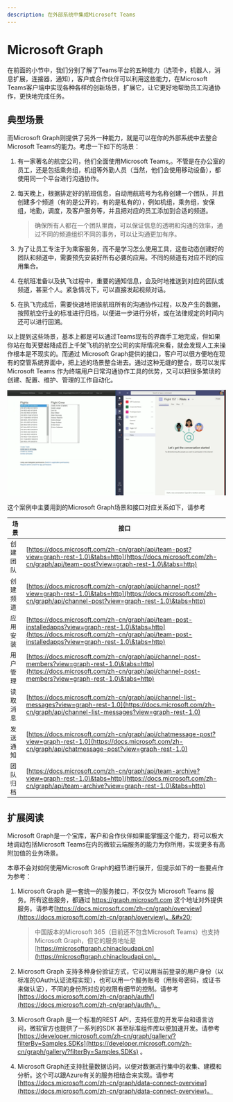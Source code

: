 ```yaml
---
description: 在外部系统中集成Microsoft Teams
---
```


# Microsoft Graph

在前面的小节中，我们分别了解了Teams平台的五种能力（选项卡，机器人，消息扩展，连接器，通知），客户或合作伙伴可以利用这些能力，在Microsoft Teams客户端中实现各种各样的创新场景，扩展它，让它更好地帮助员工沟通协作，更快地完成任务。

## 典型场景

而Microsoft Graph则提供了另外一种能力，就是可以在你的外部系统中去整合Microsoft Teams的能力。考虑一下如下的场景：

1. 有一家著名的航空公司，他们全面使用Microsoft Teams,。不管是在办公室的员工，还是包括乘务组，机组等外勤人员（当然，他们会使用移动设备），都使用同一个平台进行沟通协作。
2.  每天晚上，根据排定好的航班信息，自动用航班号为名称创建一个团队，并且创建多个频道（有的是公开的，有的是私有的），例如机组，乘务组，安保组，地勤，调度，及客户服务等，并且把对应的员工添加到合适的频道。

    > &#x20;确保所有人都在一个团队里面，可以保证信息的透明和沟通的效率，通过不同的频道组织不同的事务，可以让沟通更加有序。
3. 为了让员工专注于为乘客服务，而不是学习怎么使用工具，这些动态创建好的团队和频道中，需要预先安装好所有必要的应用。不同的频道有对应不同的应用集合。
4. 在航班准备以及执飞过程中，重要的通知信息，会及时地推送到对应的团队或频道，甚至个人。紧急情况下，可以直接发起视频对话。
5. 在执飞完成后，需要快速地把该航班所有的沟通协作过程，以及产生的数据，按照航空行业的标准进行归档，以便进一步进行分析，或在法律规定的时间内还可以进行回溯。

以上提到这些场景，基本上都是可以通过Teams现有的界面手工地完成，但如果你站在每天要起降成百上千架飞机的航空公司的实际情况来看，就会发现人工来操作根本是不现实的。而通过 Microsoft Graph提供的接口，客户可以很方便地在现有的空管系统界面中，把上述的场景整合进去。通过这种无缝的整合，既可以发挥Microsoft Teams 作为终端用户日常沟通协作工具的优势，又可以把很多繁琐的创建、配置、维护、管理的工作自动化。

![](<../../.gitbook/assets/图片 (49).png>)

这个案例中主要用到的Microsoft Graph场景和接口对应关系如下，请参考

| 场景   | 接口                                                                                                                                                                                                     |
| ---- | ------------------------------------------------------------------------------------------------------------------------------------------------------------------------------------------------------ |
| 创建团队 | [https://docs.microsoft.com/zh-cn/graph/api/team-post?view=graph-rest-1.0\&tabs=http](https://docs.microsoft.com/zh-cn/graph/api/team-post?view=graph-rest-1.0\&tabs=http)                             |
| 创建频道 | [https://docs.microsoft.com/zh-cn/graph/api/channel-post?view=graph-rest-1.0\&tabs=http](https://docs.microsoft.com/zh-cn/graph/api/channel-post?view=graph-rest-1.0\&tabs=http)                       |
| 应用安装 | [https://docs.microsoft.com/zh-cn/graph/api/team-post-installedapps?view=graph-rest-1.0\&tabs=http](https://docs.microsoft.com/zh-cn/graph/api/team-post-installedapps?view=graph-rest-1.0\&tabs=http) |
| 用户管理 | [https://docs.microsoft.com/zh-cn/graph/api/channel-post-members?view=graph-rest-1.0\&tabs=http](https://docs.microsoft.com/zh-cn/graph/api/channel-post-members?view=graph-rest-1.0\&tabs=http)       |
| 读取消息 | [https://docs.microsoft.com/zh-cn/graph/api/channel-list-messages?view=graph-rest-1.0](https://docs.microsoft.com/zh-cn/graph/api/channel-list-messages?view=graph-rest-1.0)                           |
| 发送通知 | [https://docs.microsoft.com/zh-cn/graph/api/chatmessage-post?view=graph-rest-1.0](https://docs.microsoft.com/zh-cn/graph/api/chatmessage-post?view=graph-rest-1.0)                                     |
| 团队归档 | [https://docs.microsoft.com/zh-cn/graph/api/team-archive?view=graph-rest-1.0\&tabs=http](https://docs.microsoft.com/zh-cn/graph/api/team-archive?view=graph-rest-1.0\&tabs=http)                       |

## 扩展阅读

Microsoft Graph是一个宝库，客户和合作伙伴如果能掌握这个能力，将可以极大地调动包括Microsoft Teams在内的微软云端服务的能力为你所用，实现更多有高附加值的业务场景。

本章不会对如何使用Microsoft Graph的细节进行展开，但提示如下的一些要点作为参考：

1.  Microsoft Graph 是一套统一的服务接口，不仅仅为 Microsoft Teams 服务。所有这些服务，都通过 https://graph.microsoft.com 这个地址对外提供服务。请参考[https://docs.microsoft.com/zh-cn/graph/overview](https://docs.microsoft.com/zh-cn/graph/overview)。&#x20;

    > 中国版本的Microsoft 365（目前还不包含Microsoft Teams）也支持 Microsoft Graph，但它的服务地址是 [https://microsoftgraph.chinacloudapi.cn](https://microsoftgraph.chinacloudapi.cn)。
2. Microsoft Graph 支持多种身份验证方式，它可以用当前登录的用户身份（以标准的OAuth认证流程实现），也可以用一个服务账号（用账号密码，或证书来做认证），不同的身份所对应的权限有细节的控制。请参考 [https://docs.microsoft.com/zh-cn/graph/auth/](https://docs.microsoft.com/zh-cn/graph/auth/)。
3. Microsoft Graph 是一个标准的REST API，支持任意的开发平台和语言访问，微软官方也提供了一系列的SDK 甚至标准组件库以便加速开发。请参考 [https://developer.microsoft.com/zh-cn/graph/gallery/?filterBy=Samples,SDKs](https://developer.microsoft.com/zh-cn/graph/gallery/?filterBy=Samples,SDKs) 。&#x20;
4. Microsoft Graph还支持批量数据访问，以便对数据进行集中的收集、建模和分析。这个可以跟Azure有关的服务相结合来实现。请参考 [https://docs.microsoft.com/zh-cn/graph/data-connect-overview](https://docs.microsoft.com/zh-cn/graph/data-connect-overview)。
